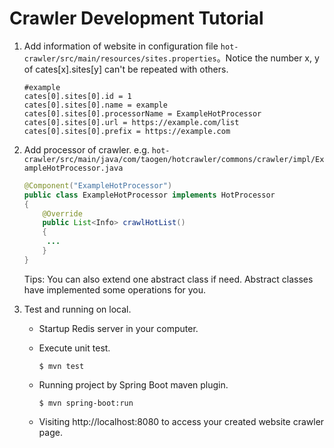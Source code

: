 # Crawler Development Tutorial

1. Add information of website in configuration file `hot-crawler/src/main/resources/sites.properties`。Notice the number x, y of cates[x].sites[y] can't be repeated with others.

   ```
   #example
   cates[0].sites[0].id = 1
   cates[0].sites[0].name = example
   cates[0].sites[0].processorName = ExampleHotProcessor
   cates[0].sites[0].url = https://example.com/list
   cates[0].sites[0].prefix = https://example.com
   ```
   
2. Add processor of crawler. e.g. `hot-crawler/src/main/java/com/taogen/hotcrawler/commons/crawler/impl/ExampleHotProcessor.java`

   ```java
   @Component("ExampleHotProcessor")
   public class ExampleHotProcessor implements HotProcessor
   {
       @Override
       public List<Info> crawlHotList() 
       {
       	...
       }
   }
   ```

   Tips: You can also extend one abstract class if need. Abstract classes have implemented some operations for you.

3. Test and running on local.

   - Startup Redis server in your computer.

   - Execute unit test.

     ```
     $ mvn test
     ```

   - Running project by Spring Boot maven plugin.

     ```
     $ mvn spring-boot:run
     ```

   - Visiting http://localhost:8080 to access your created website crawler page.
